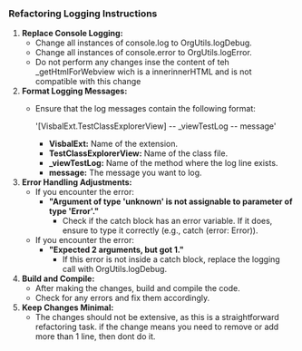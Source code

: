 ### Refactoring Logging Instructions
1. **Replace Console Logging:**
   - Change all instances of console.log to OrgUtils.logDebug.
   - Change all instances of console.error to OrgUtils.logError.
   - Do not perform any changes inse the content of teh _getHtmlForWebview wich is a innerinnerHTML and is not compatible with this change
2. **Format Logging Messages:**
   - Ensure that the log messages contain the following format:
     
     '[VisbalExt.TestClassExplorerView] -- _viewTestLog -- message'
     
     - **VisbalExt:** Name of the extension.
     - **TestClassExplorerView:** Name of the class file.
     - **_viewTestLog:** Name of the method where the log line exists.
     - **message:** The message you want to log.
3. **Error Handling Adjustments:**
   - If you encounter the error:
     - **"Argument of type 'unknown' is not assignable to parameter of type 'Error'."**
       - Check if the catch block has an error variable. If it does, ensure to type it correctly (e.g., catch (error: Error)).
   - If you encounter the error:
     - **"Expected 2 arguments, but got 1."**
       - If this error is not inside a catch block, replace the logging call with OrgUtils.logDebug.
4. **Build and Compile:**
   - After making the changes, build and compile the code.
   - Check for any errors and fix them accordingly.
5. **Keep Changes Minimal:**
   - The changes should not be extensive, as this is a straightforward refactoring task. if the change means you need to remove or add more than 1 line, then dont do it.